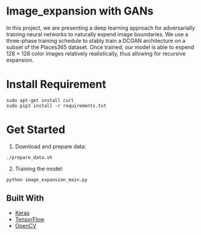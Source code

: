 # Image_expansion with GANs
In this project, we are presenting a deep learning approach for adversarially training
neural networks to naturally expend image boundaries. We use a three-phase training schedule to
stably train a DCGAN architecture on a subset of the Places365 dataset. Once trained, our model
is able to expend 128 × 128 color images relatively realistically, thus allowing for recursive
expansion.

# Install Requirement

```
sudo apt-get install curl
sudo pip3 install -r requirements.txt
```
# Get Started

1. Download and prepare data:

```
./prepare_data.sh
```

2. Training the model:

```
python image_expansion_main.py
```

## Built With

* [Keras](https://www.tensorflow.org/guide/keras)
* [TensorFlow](https://www.tensorflow.org)
* [OpenCV](https://opencv.org)
